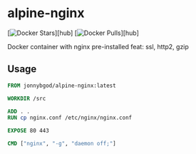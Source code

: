 # alpine-nginx

[![Docker Stars](https://img.shields.io/docker/stars/jonnybgod/alpine-nginx.svg)][hub]
[![Docker Pulls](https://img.shields.io/docker/pulls/jonnybgod/alpine-nginx.svg)][hub]

Docker container with nginx pre-installed feat: ssl, http2, gzip

## Usage

```dockerfile
FROM jonnybgod/alpine-nginx:latest

WORKDIR /src

ADD . .
RUN cp nginx.conf /etc/nginx/nginx.conf

EXPOSE 80 443

CMD ["nginx", "-g", "daemon off;"]
```
